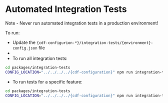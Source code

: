 # Automated Integration Tests

Note - Never run automated integration tests in a production environment!

To run:

- Update the `{cdf-configurion-*}/integration-tests/{environment}-config.json` file
- 
- To run all integration tests:

```sh
cd packages/integration-tests
CONFIG_LOCATION="../../../../{cdf-configuration}" npm run integration-test
```

- To run tests for a specific feature:

```sh
cd packages/integration-tests
CONFIG_LOCATION="../../../../{cdf-configuration}" npm run integration-test -- features/commands/*.feature
```
